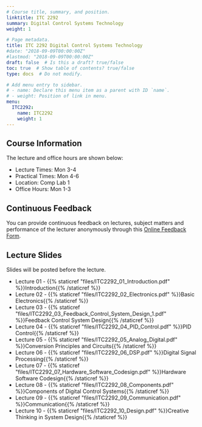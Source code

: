 ```yaml
---
# Course title, summary, and position.
linktitle: ITC 2292
summary: Digital Control Systems Technology
weight: 1

# Page metadata.
title: ITC 2292 Digital Control Systems Technology
#date: "2018-09-09T00:00:00Z"
#lastmod: "2018-09-09T00:00:00Z"
draft: false  # Is this a draft? true/false
toc: true  # Show table of contents? true/false
type: docs  # Do not modify.

# Add menu entry to sidebar.
# - name: Declare this menu item as a parent with ID `name`.
# - weight: Position of link in menu.
menu:
  ITC2292:
    name: ITC2292
    weight: 1
---
```


## Course Information
The lecture and office hours are shown below:

- Lecture Times: Mon 3-4
- Practical Times: Mon 4-6
- Location: Comp Lab 1
- Office Hours: Mon 1-3

## Continuous Feedback
You can provide continuous feedback on lectures, subject matters and performance of the lecturer anonymously through this [Online Feedback Form](https://goo.gl/forms/0QkX4MapDyZp69ts2).
 
## Lecture Slides
Slides will be posted before the lecture.

- Lecture 01 - {{% staticref "files/ITC2292_01_Introduction.pdf" %}}Introduction{{% /staticref %}}
- Lecture 02 - {{% staticref "files/ITC2292_02_Electronics.pdf" %}}Basic Electronics{{% /staticref %}}
- Lecture 03 - {{% staticref "files/ITC2292_03_Feedback_Control_System_Design_1.pdf" %}}Feedback Control System Design{{% /staticref %}}
- Lecture 04 - {{% staticref "files/ITC2292_04_PID_Control.pdf" %}}PID Control{{% /staticref %}}
- Lecture 05 - {{% staticref "files/ITC2292_05_Analog_Digital.pdf" %}}Conversion Principles and Circuits{{% /staticref %}}
- Lecture 06 - {{% staticref "files/ITC2292_06_DSP.pdf" %}}Digital Signal Processing{{% /staticref %}}
- Lecture 07 - {{% staticref "files/ITC2292_07_Hardware_Software_Codesign.pdf" %}}Hardware Software Codesign{{% /staticref %}}
- Lecture 08 - {{% staticref "files/ITC2292_08_Components.pdf" %}}Components of Digital Control Systems{{% /staticref %}}
- Lecture 09 - {{% staticref "files/ITC2292_09_Communication.pdf" %}}Communication{{% /staticref %}}
- Lecture 10 - {{% staticref "files/ITC2292_10_Design.pdf" %}}Creative Thinking in System Design{{% /staticref %}}

